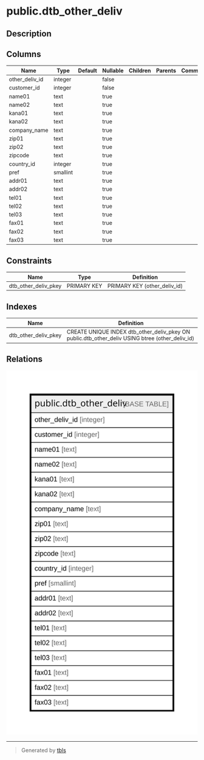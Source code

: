# public.dtb_other_deliv

## Description

## Columns

| Name | Type | Default | Nullable | Children | Parents | Comment |
| ---- | ---- | ------- | -------- | -------- | ------- | ------- |
| other_deliv_id | integer |  | false |  |  |  |
| customer_id | integer |  | false |  |  |  |
| name01 | text |  | true |  |  |  |
| name02 | text |  | true |  |  |  |
| kana01 | text |  | true |  |  |  |
| kana02 | text |  | true |  |  |  |
| company_name | text |  | true |  |  |  |
| zip01 | text |  | true |  |  |  |
| zip02 | text |  | true |  |  |  |
| zipcode | text |  | true |  |  |  |
| country_id | integer |  | true |  |  |  |
| pref | smallint |  | true |  |  |  |
| addr01 | text |  | true |  |  |  |
| addr02 | text |  | true |  |  |  |
| tel01 | text |  | true |  |  |  |
| tel02 | text |  | true |  |  |  |
| tel03 | text |  | true |  |  |  |
| fax01 | text |  | true |  |  |  |
| fax02 | text |  | true |  |  |  |
| fax03 | text |  | true |  |  |  |

## Constraints

| Name | Type | Definition |
| ---- | ---- | ---------- |
| dtb_other_deliv_pkey | PRIMARY KEY | PRIMARY KEY (other_deliv_id) |

## Indexes

| Name | Definition |
| ---- | ---------- |
| dtb_other_deliv_pkey | CREATE UNIQUE INDEX dtb_other_deliv_pkey ON public.dtb_other_deliv USING btree (other_deliv_id) |

## Relations

![er](public.dtb_other_deliv.svg)

---

> Generated by [tbls](https://github.com/k1LoW/tbls)
